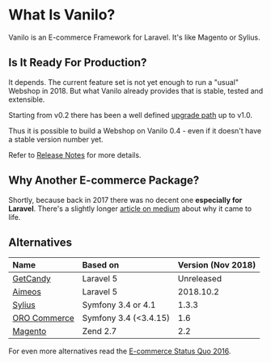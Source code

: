 # What Is Vanilo?

Vanilo is an E-commerce Framework for Laravel. It's like Magento or Sylius.

## Is It Ready For Production?

It depends. The current feature set is not yet enough to run a "usual" Webshop in 2018. But what
Vanilo already provides that is stable, tested and extensible.

Starting from v0.2 there has been a well defined [upgrade path](upgrade.md) up to v1.0.

Thus it is possible to build a Webshop on Vanilo 0.4 - even if it doesn't have a stable version
number yet.

Refer to [Release Notes](releases.md) for more details.

## Why Another E-commerce Package?

Shortly, because back in 2017 there was no decent one **especially for Laravel**. There's a slightly
longer
[article on medium](https://medium.com/@attilafulop/e-commerce-platform-for-laravel-c09a2bcfe8c6)
about why it came to life.

## Alternatives

| Name                                         | Based on              | Version (Nov 2018) |
|:---------------------------------------------|:----------------------|:-------------------|
| [GetCandy](https://getcandy.io/)             | Laravel 5             | Unreleased         |
| [Aimeos](https://aimeos.org/)                | Laravel 5             | 2018.10.2          |
| [Sylius](http://sylius.org/)                 | Symfony 3.4 or 4.1    | 1.3.3              |
| [ORO Commerce](https://www.orocommerce.com/) | Symfony 3.4 (<3.4.15) | 1.6                |
| [Magento](https://magento.com/)              | Zend 2.7              | 2.2                |

For even more alternatives read the
[E-commerce Status Quo 2016](https://blog.fortrabbit.com/ecommerce-status-quo-2016).
